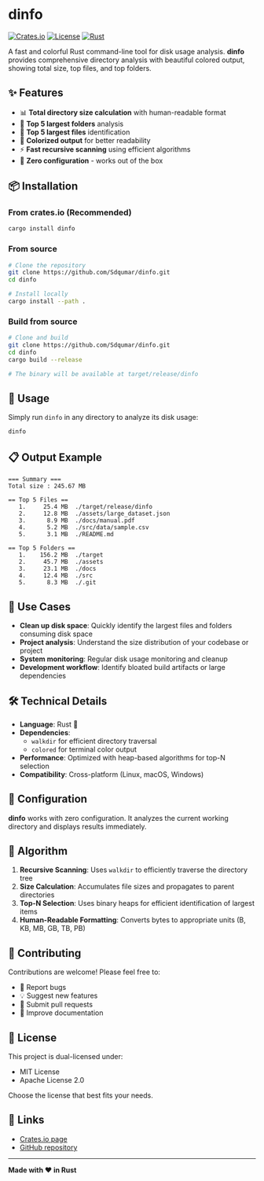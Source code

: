 # dinfo

[![Crates.io](https://img.shields.io/crates/v/dinfo.svg)](https://crates.io/crates/dinfo)
[![License](https://img.shields.io/badge/license-MIT%20OR%20Apache--2.0-blue.svg)](LICENSE)
[![Rust](https://img.shields.io/badge/rust-2021+-orange.svg)](https://www.rust-lang.org)

A fast and colorful Rust command-line tool for disk usage analysis. **dinfo** provides comprehensive directory analysis with beautiful colored output, showing total size, top files, and top folders.

## ✨ Features

- 📊 **Total directory size calculation** with human-readable format
- 📁 **Top 5 largest folders** analysis
- 📄 **Top 5 largest files** identification
- 🎨 **Colorized output** for better readability
- ⚡ **Fast recursive scanning** using efficient algorithms
- 🔧 **Zero configuration** - works out of the box

## 📦 Installation

### From crates.io (Recommended)
```bash
cargo install dinfo
```

### From source
```bash
# Clone the repository
git clone https://github.com/Sdqumar/dinfo.git
cd dinfo

# Install locally
cargo install --path .
```

### Build from source
```bash
# Clone and build
git clone https://github.com/Sdqumar/dinfo.git
cd dinfo
cargo build --release

# The binary will be available at target/release/dinfo
```

## 🚀 Usage

Simply run `dinfo` in any directory to analyze its disk usage:

```bash
dinfo
```

## 📋 Output Example

```
=== Summary ===
Total size : 245.67 MB

== Top 5 Files ==
   1.     25.4 MB  ./target/release/dinfo
   2.     12.8 MB  ./assets/large_dataset.json
   3.      8.9 MB  ./docs/manual.pdf
   4.      5.2 MB  ./src/data/sample.csv
   5.      3.1 MB  ./README.md

== Top 5 Folders ==
   1.    156.2 MB  ./target
   2.     45.7 MB  ./assets
   3.     23.1 MB  ./docs
   4.     12.4 MB  ./src
   5.      8.3 MB  ./.git
```

## 🎯 Use Cases

- **Clean up disk space**: Quickly identify the largest files and folders consuming disk space
- **Project analysis**: Understand the size distribution of your codebase or project
- **System monitoring**: Regular disk usage monitoring and cleanup
- **Development workflow**: Identify bloated build artifacts or large dependencies

## 🛠️ Technical Details

- **Language**: Rust 🦀
- **Dependencies**: 
  - `walkdir` for efficient directory traversal
  - `colored` for terminal color output
- **Performance**: Optimized with heap-based algorithms for top-N selection
- **Compatibility**: Cross-platform (Linux, macOS, Windows)

## 🔧 Configuration

**dinfo** works with zero configuration. It analyzes the current working directory and displays results immediately.

## 📖 Algorithm

1. **Recursive Scanning**: Uses `walkdir` to efficiently traverse the directory tree
2. **Size Calculation**: Accumulates file sizes and propagates to parent directories
3. **Top-N Selection**: Uses binary heaps for efficient identification of largest items
4. **Human-Readable Formatting**: Converts bytes to appropriate units (B, KB, MB, GB, TB, PB)

## 🤝 Contributing

Contributions are welcome! Please feel free to:

- 🐛 Report bugs
- 💡 Suggest new features
- 🔧 Submit pull requests
- 📖 Improve documentation

## 📜 License

This project is dual-licensed under:

- MIT License
- Apache License 2.0

Choose the license that best fits your needs.

## 🔗 Links

- [Crates.io page](https://crates.io/crates/dinfo)
- [GitHub repository](https://github.com/Sdqumar/dinfo)

---

**Made with ❤️ in Rust**
